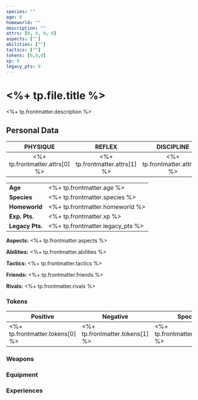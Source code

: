 ```yaml
---
species: ""
age: 0
homeworld: ""
description: ""
attrs: [0, 0, 0, 0]
aspects: [""]
abilities: [""]
tactics: [""]
tokens: [0,0,0]
xp: 0
legacy_pts: 0
---
```


# <%+ tp.file.title %>

<%+ tp.frontmatter.description %>

## Personal Data

|            PHYSIQUE            |             REFLEX             |           DISCIPLINE           |              WITS              |
|:------------------------------:|:------------------------------:|:------------------------------:|:------------------------------:|
| <%+ tp.frontmatter.attrs[0] %> | <%+ tp.frontmatter.attrs[1] %> | <%+ tp.frontmatter.attrs[2] %> | <%+ tp.frontmatter.attrs[3] %> | 

|                 |                                  |
| --------------- | -------------------------------- |
| **Age**         | <%+ tp.frontmatter.age %>        | 
| **Species**     | <%+ tp.frontmatter.species %>    |
| **Homeworld**   | <%+ tp.frontmatter.homeworld %>  |
| **Exp. Pts.**   | <%+ tp.frontmatter.xp %>         |
| **Legacy Pts.** | <%+ tp.frontmatter.legacy_pts %> |

**Aspects:** <%+ tp.frontmatter.aspects %>

**Abilities:** <%+ tp.frontmatter.abilities %>

**Tactics:** <%+ tp.frontmatter.tactics %>

**Friends:** <%+ tp.frontmatter.friends %>

**Rivals:** <%+ tp.frontmatter.rivals %>


### Tokens

| Positive                        | Negative                        | Special |
| ------------------------------- | ------------------------------- | ------- |
| <%+ tp.frontmatter.tokens[0] %> | <%+ tp.frontmatter.tokens[1] %> | <%+ tp.frontmatter.tokens[2] %>        |

### Weapons


### Equipment


### Experiences
